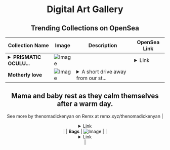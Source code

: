 <div align="center">

# Digital Art Gallery

## Trending Collections on OpenSea

| Collection Name                       | Image                                                                                     | Description                       | OpenSea Link                                                                                          |
|---------------------------------------|-------------------------------------------------------------------------------------------|-----------------------------------|--------------------------------------------------------------------------------------------------------|
| **<details><summary>PRISMATIC OCULU...</summary>PRISMATIC OCULUS CRIMSON</details>** | ![Image](https://i.seadn.io/s/raw/files/d413e9bf024538bdfc1f00caa90c20d1.png?w=500&auto=format?w=200&auto=format) |  | <details><summary>Link</summary>[PRISMATIC OCULUS CRIMSON](https://opensea.io/collection/prismatic-oculus-crimson)</details> |
| **Motherly love** | ![Image](https://i.seadn.io/s/raw/files/c230a1887e8c2d12b7665176d9e0255a.jpg?w=500&auto=format?w=200&auto=format) | <details><summary>A short drive away from our st...</summary>A short drive away from our stay in Nairobi is the Nairobi National park. A serene space in the middle of the chaos that has become the bustling metropolitan Nairobi City. 

Mama and baby rest as they calm themselves after a warm day.
--
See more by thenomadickenyan on Remx at remx.xyz/thenomadickenyan</details> | <details><summary>Link</summary>[Motherly love](https://opensea.io/collection/motherly-love-1)</details> |
| **Bags** | ![Image](https://i.seadn.io/s/raw/files/d21137460720617f1610b91ede13356e.png?w=500&auto=format?w=200&auto=format) |  | <details><summary>Link</summary>[Bags](https://opensea.io/collection/bags-36)</details> |

</div>